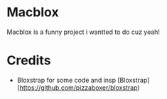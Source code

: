 # Macblox
Macblox is a funny project i wantted to do cuz yeah!

# Credits
* Bloxstrap for some code and insp [Bloxstrap] (https://github.com/pizzaboxer/bloxstrap)